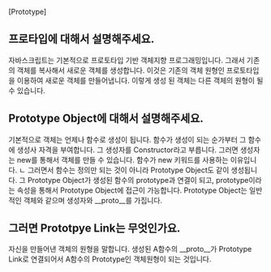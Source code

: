 [Prototype]

## 프로타입에 대해서 설명해주세요.

자바스크립트는 기본적으로 프로토타입 기반 객체지향 프로그래밍입니다.
그래서 기존의 객체를 복사해서 새로운 객체를 생성합니다. 이것은 기존의 객체 원형인 프로토타입을 이용하여 새로운 객체를 만들어냅니다. 이렇게 생성 된 객체는 다른 객체의 원형이 될 수 있습니다.

## Prototype Object에 대해서 설명해주세요.

기본적으로 객체는 언제나 함수로 생성이 됩니다.
함수가 생성이 되는 순가부터 그 함수에 생성사 자격을 부여합니다. 그 생성자를 Constructor라고 부릅니다. 그러면 생성자는 new를 통해서 객체를 만들 수 있습니다. 함수가 new 키워드를 사용하는 이유입니다.
ㄴ
그러면서 함수는 정의만 되는 것이 아니라 Prototype Object도 같이 생성됩니다.
그 Prototype Object가 생성된 함수의 prototype과 연결이 되고, prototype이라는 속성을 통해서 Prototype Object에 접근이 가능합니다. Prototype Object는 일반적인 객체와 같으며 생성자와 __proto__를 가집니다.

## 그러면 Prototpye Link는 무엇인가요.

자신을 만들어낸 객체의 원형을 말합니다. 생성된 A함수의 __proto__가 Prototype Link로 연결되어서 A함수의 Prototype인 객체원형이 되는 것입니다.

